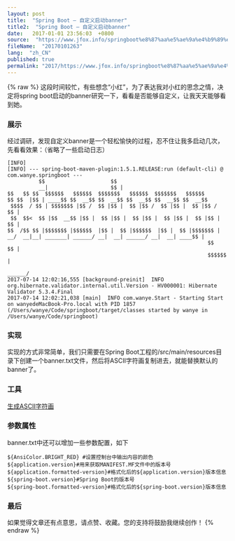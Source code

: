 ```yaml
---
layout: post
title:  "Spring Boot – 自定义启动banner"
title2:  "Spring Boot – 自定义启动banner"
date:   2017-01-01 23:56:03  +0800
source:  "https://www.jfox.info/springboot%e8%87%aa%e5%ae%9a%e4%b9%89%e5%90%af%e5%8a%a8banner.html"
fileName:  "20170101263"
lang:  "zh_CN"
published: true
permalink: "2017/https://www.jfox.info/springboot%e8%87%aa%e5%ae%9a%e4%b9%89%e5%90%af%e5%8a%a8banner.html"
---
```

{% raw %}
这段时间较忙，有些想念“小红”，为了表达我对小红的思念之情，决定将spring boot启动的banner研究一下，看看是否能够自定义，让我天天能够看到她。

### 展示

经过调研，发现自定义banner是一个轻松愉快的过程，忍不住让我多启动几次，先看看效果：（省略了一些启动日志）

    [INFO] 
    [INFO] --- spring-boot-maven-plugin:1.5.1.RELEASE:run (default-cli) @ com.wanye.springboot ---
              $$                     $$
              __|                    $$ |
    $$   $$ $$  $$$$$$   $$$$$$  $$$$$$$   $$$$$$  $$$$$$$   $$$$$$
    $$ $$  |$$ | ____$$ $$  __$$ $$  __$$ $$  __$$ $$  __$$ $$  __$$
     $$$$  / $$ | $$$$$$$ |$$ /  $$ |$$ |  $$ |$$ /  $$ |$$ |  $$ |$$ /  $$ |
     $$  $$<  $$ |$$  __$$ |$$ |  $$ |$$ |  $$ |$$ |  $$ |$$ |  $$ |$$ |  $$ |
    $$  /$$ $$ |$$$$$$$ |$$$$$$  |$$ |  $$ |$$$$$$  |$$ |  $$ |$$$$$$$ |
    __/  __|__| _______| ______/ __|  __| ______/ __|  __| ____$$ |
                                                                    $$   $$ |
                                                                    $$$$$$  |
                                                                     ______/
    2017-07-14 12:02:16,555 [background-preinit]  INFO org.hibernate.validator.internal.util.Version - HV000001: Hibernate Validator 5.3.4.Final
    2017-07-14 12:02:21,038 [main]  INFO com.wanye.Start - Starting Start on wanyedeMacBook-Pro.local with PID 1857 (/Users/wanye/Code/springboot/target/classes started by wanye in /Users/wanye/Code/springboot)
    

### 实现

实现的方式非常简单，我们只需要在Spring Boot工程的/src/main/resources目录下创建一个banner.txt文件，然后将ASCII字符画复制进去，就能替换默认的banner了。

### 工具

[生成ASCII字符画](https://www.jfox.info/go.php?url=http://patorjk.com/software/taag/#p=display&amp;f=Big%20Money-nw&amp;t=xiaohong)

### 参数属性

banner.txt中还可以增加一些参数配置，如下

    ${AnsiColor.BRIGHT_RED} #设置控制台中输出内容的颜色
    ${application.version}#用来获取MANIFEST.MF文件中的版本号
    ${application.formatted-version}#格式化后的${application.version}版本信息
    ${spring-boot.version}#Spring Boot的版本号
    ${spring-boot.formatted-version}#格式化后的${spring-boot.version}版本信息

### 最后

如果觉得文章还有点意思，请点赞、收藏。您的支持将鼓励我继续创作！
{% endraw %}